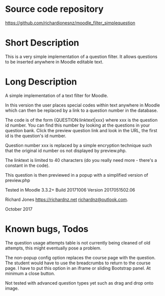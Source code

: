 Source code repository
=====================
https://github.com/richardjonesnz/moodle_filter_simplequestion

Short Description
=================
This is a very simple implementation of a question filter. It allows questions to be
inserted anywhere in Moodle editable text.

Long Description
===============
A simple implementation of a text filter for Moodle. 

In this version the user places special codes within text anywhere in Moodle which 
can then be replaced by a link to a question number in the database.  

The code is of the form {QUESTION:linktext|xxx} where xxx is the question id number.  You
can find this number by looking at the questions in your question bank. Click the preview
question link and look in the URL, the first id is the question's id number. 

Question number xxx is replaced by a simple encryption technique such that 
the original id number os not displayed by preview.php.

The linktext is limited to 40 characters (do you really need more - there's a constant in the code).

This question is then previewed in a popup with a simplified version of preview.php

Tested in Moodle 3.3.2+ Build 20171006 Version 2017051502.06

Richard Jones https://richardnz.net richardnz@outlook.com.

October 2017

Known bugs, Todos
==========
The question usage attempts table is not currently being cleaned of old attempts, this might eventually pose a problem.

The non-popup config option replaces the course page with the question.  The student would have to use the breadcrumbs to return to the course page.  I have to put this option in an iframe or sliding Bootstrap panel.  At minimum a close button.

Not tested with advanced question types yet such as drag and drop onto image.
